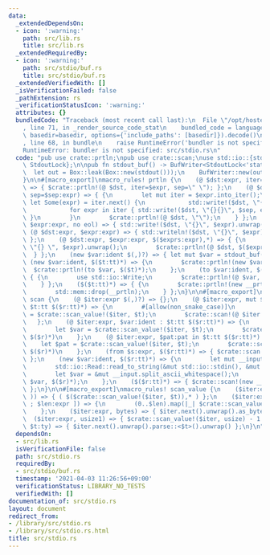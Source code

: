 ```yaml
---
data:
  _extendedDependsOn:
  - icon: ':warning:'
    path: src/lib.rs
    title: src/lib.rs
  _extendedRequiredBy:
  - icon: ':warning:'
    path: src/stdio/buf.rs
    title: src/stdio/buf.rs
  _extendedVerifiedWith: []
  _isVerificationFailed: false
  _pathExtension: rs
  _verificationStatusIcon: ':warning:'
  attributes: {}
  bundledCode: "Traceback (most recent call last):\n  File \"/opt/hostedtoolcache/Python/3.9.2/x64/lib/python3.9/site-packages/onlinejudge_verify/documentation/build.py\"\
    , line 71, in _render_source_code_stat\n    bundled_code = language.bundle(stat.path,\
    \ basedir=basedir, options={'include_paths': [basedir]}).decode()\n  File \"/opt/hostedtoolcache/Python/3.9.2/x64/lib/python3.9/site-packages/onlinejudge_verify/languages/user_defined.py\"\
    , line 68, in bundle\n    raise RuntimeError('bundler is not specified: {}'.format(path.as_posix()))\n\
    RuntimeError: bundler is not specified: src/stdio.rs\n"
  code: "pub use crate::prtln;\npub use crate::scan;\nuse std::io::{stdout, BufWriter,\
    \ StdoutLock};\n\npub fn stdout_buf() -> BufWriter<StdoutLock<'static>> {\n  \
    \  let out = Box::leak(Box::new(stdout()));\n    BufWriter::new(out.lock())\n\
    }\n\n#[macro_export]\nmacro_rules! prtln {\n    (@ $dst:expr, iter=$expr:expr)\
    \ => { $crate::prtln!(@ $dst, iter=$expr, sep=\" \"); };\n    (@ $dst:expr, iter=$expr:expr,\
    \ sep=$sep:expr) => { {\n        let mut iter = $expr.into_iter();\n        if\
    \ let Some(expr) = iter.next() {\n            std::write!($dst, \"{}\", expr).unwrap();\n\
    \            for expr in iter { std::write!($dst, \"{}{}\", $sep, expr).unwrap();\
    \ }\n        }\n        $crate::prtln!(@ $dst, \"\");\n    } };\n    (@ $dst:expr,\
    \ $expr:expr, no eol) => { std::write!($dst, \"{}\", $expr).unwrap(); };\n   \
    \ (@ $dst:expr, $expr:expr) => { std::writeln!($dst, \"{}\", $expr).unwrap();\
    \ };\n    (@ $dst:expr, $expr:expr, $($exprs:expr),*) => { {\n        std::write!($dst,\
    \ \"{} \", $expr).unwrap();\n        $crate::prtln!(@ $dst, $($exprs),*);\n  \
    \  } };\n    (new $var:ident $(,)?) => { let mut $var = stdout_buf(); };\n   \
    \ (new $var:ident, $($t:tt)*) => {\n        $crate::prtln!(new $var);\n      \
    \  $crate::prtln!(to $var, $($t)*);\n    };\n    (to $var:ident, $($t:tt)*) =>\
    \ { {\n        use std::io::Write;\n        $crate::prtln!(@ $var, $($t)*);\n\
    \    } };\n    ($($t:tt)*) => { {\n        $crate::prtln!(new __prtln, $($t)*);\n\
    \        std::mem::drop(__prtln);\n    } };\n}\n\n#[macro_export]\nmacro_rules!\
    \ scan {\n    (@ $iter:expr $(,)?) => {};\n    (@ $iter:expr, mut $var:ident :\
    \ $t:tt $($r:tt)*) => {\n        #[allow(non_snake_case)]\n        let mut $var\
    \ = $crate::scan_value!($iter, $t);\n        $crate::scan!(@ $iter $($r)*)\n \
    \   };\n    (@ $iter:expr, $var:ident : $t:tt $($r:tt)*) => {\n        #[allow(non_snake_case)]\n\
    \        let $var = $crate::scan_value!($iter, $t);\n        $crate::scan!(@ $iter\
    \ $($r)*)\n    };\n    (@ $iter:expr, $pat:pat in $t:tt $($r:tt)*) => {\n    \
    \    let $pat = $crate::scan_value!($iter, $t);\n        $crate::scan!(@ $iter\
    \ $($r)*)\n    };\n    (from $s:expr, $($r:tt)*) => { $crate::scan!(@ $s, $($r)*);\
    \ };\n    (new $var:ident, $($r:tt)*) => {\n        let mut __input = String::new();\n\
    \        std::io::Read::read_to_string(&mut std::io::stdin(), &mut __input).unwrap();\n\
    \        let $var = &mut __input.split_ascii_whitespace();\n        $crate::scan!(@\
    \ $var, $($r)*);\n    };\n    ($($r:tt)*) => { $crate::scan!(new __scan, $($r)*);\
    \ };\n}\n\n#[macro_export]\nmacro_rules! scan_value {\n    ($iter:expr, ( $($t:tt),*\
    \ )) => { ( $($crate::scan_value!($iter, $t)),* ) };\n    ($iter:expr, [ $t:tt\
    \ ; $len:expr ]) => {\n        (0..$len).map(|_| $crate::scan_value!($iter, $t)).collect::<Vec<_>>()\n\
    \    };\n    ($iter:expr, bytes) => { $iter.next().unwrap().as_bytes() };\n  \
    \  ($iter:expr, usize1) => { $crate::scan_value!($iter, usize) - 1 };\n    ($iter:expr,\
    \ $t:ty) => { $iter.next().unwrap().parse::<$t>().unwrap() };\n}\n"
  dependsOn:
  - src/lib.rs
  isVerificationFile: false
  path: src/stdio.rs
  requiredBy:
  - src/stdio/buf.rs
  timestamp: '2021-04-03 11:26:56+09:00'
  verificationStatus: LIBRARY_NO_TESTS
  verifiedWith: []
documentation_of: src/stdio.rs
layout: document
redirect_from:
- /library/src/stdio.rs
- /library/src/stdio.rs.html
title: src/stdio.rs
---
```


